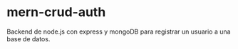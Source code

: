 # mern-crud-auth
Backend de node.js con express y mongoDB para registrar un usuario a una base de datos. 
